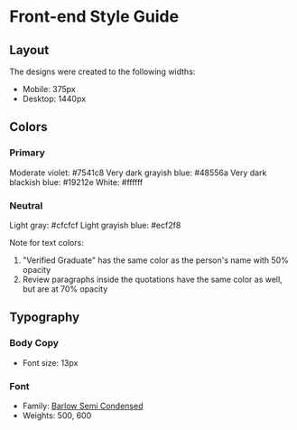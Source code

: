 # Front-end Style Guide

## Layout

The designs were created to the following widths:

- Mobile: 375px
- Desktop: 1440px

## Colors

### Primary

Moderate violet:  	#7541c8
Very dark grayish blue: #48556a
Very dark blackish blue: #19212e
White:  	#ffffff

### Neutral

Light gray:  	#cfcfcf
Light grayish blue:  	#ecf2f8

Note for text colors:

1. "Verified Graduate" has the same color as the person's name with 50% opacity
2. Review paragraphs inside the quotations have the same color as well, but are at 70% opacity

## Typography

### Body Copy

- Font size: 13px

### Font

- Family: [Barlow Semi Condensed](https://fonts.google.com/specimen/Barlow+Semi+Condensed)
- Weights: 500, 600
